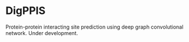 # DigPPIS
Protein-protein interacting site prediction using deep graph convolutional network.
Under development.
